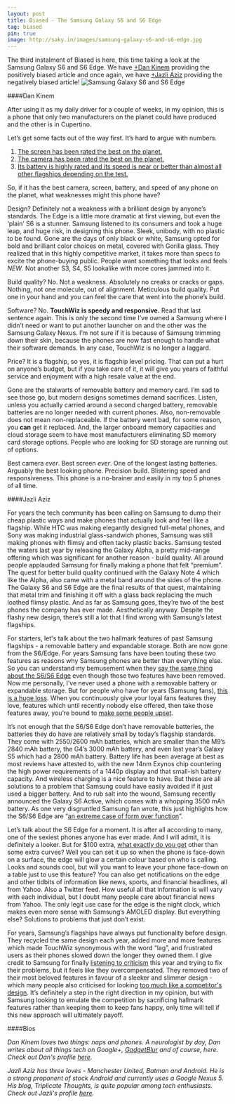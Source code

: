 ```yaml
---
layout: post
title: Biased - The Samsung Galaxy S6 and S6 Edge
tag: biased
pin: true
image: http://saky.in/images/samsung-galaxy-s6-and-s6-edge.jpg
---
```


The third instalment of Biased is here, this time taking a look at the Samsung Galaxy S6 and S6 Edge. We have <a href="https://plus.google.com/104057523459738590274" target="_blank">+Dan Kinem</a> providing the positively biased article and once again, we have <a href="http://google.com/+JazliAziz" target="_blank">+Jazli Aziz</a> providing the negatively biased article!
![Samsung Galaxy S6 and S6 Edge](http://saky.in/images/samsung-galaxy-s6-and-s6-edge.jpg "Taken from Forbes")

####Dan Kinem

After using it as my daily driver for a couple of weeks, in my opinion, this is a phone that only two manufacturers on the planet could have produced and the other is in Cupertino.

Let’s get some facts out of the way first. It’s hard to argue with numbers.

1. <a href="http://www.displaymate.com/Galaxy_S6_ShootOut_1.htm" target="_blank">The screen has been rated the best on the planet.</a>
2. <a href="http://www.dxomark.com/Mobiles/Samsung-Galaxy-S6-Edge-review-Top-ranking-Smartphone-has-the-Edge" target="_blank">The camera has been rated the best on the planet.</a>
3. <a href="http://www.phonearena.com/phones/Samsung-Galaxy-S6_id8997/benchmarks" target="_blank">Its battery is highly rated and its speed is near or better than almost all other flagships depending on the test.</a>

So, if it has the best camera, screen, battery, and speed of any phone on the planet, what weaknesses might this phone have?

Design? Definitely not a weakness with a brilliant design by anyone’s standards. The Edge is a little more dramatic at first viewing, but even the ‘plain’ S6 is a stunner. Samsung listened to its consumers and took a huge leap, and huge risk, in designing this phone. Sleek, unibody, with no plastic to be found. Gone are the days of only black or white, Samsung opted for bold and brilliant color choices on metal, covered with Gorilla glass. They realized that in this highly competitive market, it takes more than specs to excite the phone-buying public. People want something that looks and feels *NEW*. Not another S3, S4, S5 lookalike with more cores jammed into it.

Build quality? No. Not a weakness. Absolutely no creaks or cracks or gaps. Nothing, not one molecule, out of alignment. Meticulous build quality. Put one in your hand and you can feel the care that went into the phone’s build.

Software? No. **TouchWiz is speedy and responsive.**  Read that last sentence again. This is only the second time I’ve owned a Samsung where I didn’t need or want to put another launcher on and the other was the Samsung Galaxy Nexus. I’m not sure if it is because of Samsung trimming down their skin, because the phones are now fast enough to handle what their software demands. In any case, TouchWiz is no longer a laggard.

Price? It is a flagship, so yes, it is flagship level pricing. That can put a hurt on anyone’s budget, but if you take care of it, it will give you years of faithful service and enjoyment with a high resale value at the end.

Gone are the stalwarts of removable battery and memory card. I’m sad to see those go, but modern designs sometimes demand sacrifices. Listen, unless you actually carried around a second charged battery, removable batteries are no longer needed with current phones. Also, non-removable does not mean non-replaceable. If the battery went bad, for some reason, you **can** get it replaced. And, the larger onboard memory capacities and cloud storage seem to have most manufacturers eliminating SD memory card storage options. People who are looking for SD storage are running out of options.

Best camera *ever*.  Best screen *ever*. One of the longest lasting batteries. Arguably the best looking phone. Precision build. Blistering speed and responsiveness. This phone is a no-brainer and easily in my top 5 phones of all time.

####Jazli Aziz

For years the tech community has been calling on Samsung to dump their cheap plastic ways and make phones that actually look and feel like a flagship. While HTC was making elegantly designed full-metal phones, and Sony was making industrial glass-sandwich phones, Samsung was still making phones with flimsy and often tacky plastic backs. Samsung tested the waters last year by releasing the Galaxy Alpha, a pretty mid-range offering which was significant for another reason - build quality. All around people applauded Samsung for finally making a phone that felt “premium”. The quest for better build quality continued with the Galaxy Note 4 which like the Alpha, also came with a metal band around the sides of the phone. The Galaxy S6 and S6 Edge are the final results of that quest, maintaining that metal trim and finishing it off with a glass back replacing the much loathed flimsy plastic. And as far as Samsung goes, they’re two of the best phones the company has ever made. Aesthetically anyway. Despite the flashy new design, there’s still a lot that I find wrong with Samsung’s latest flagships.

For starters, let's talk about the two hallmark features of past Samsung flagships - a removable battery and expandable storage. Both are now gone from the S6/Edge. For years Samsung fans have been touting these two features as reasons why Samsung phones are better than everything else. So you can understand my bemusement when they <a href="https://plus.google.com/+JazliAziz/posts/YBQGMDKBeMp" target="_blank">say the same thing about the S6/S6 Edge</a> even though those two features have been removed. Now me personally, I’ve never used a phone with a removable battery or expandable storage. But for people who have for years (Samsung fans), <a href="http://www.cnet.com/news/the-samsung-galaxy-s6-just-killed-two-of-my-favorite-android-features/" target="_blank">this is a huge loss</a>. When you continuously give your loyal fans features they love, features which until recently nobody else offered, then take those features away, you’re bound to <a href="http://fortune.com/2015/03/02/samsung-galaxy-s6/" target="_blank">make some people upset</a>.

It’s not enough that the S6/S6 Edge don’t have removable batteries, the batteries they do have are relatively small by today’s flagship standards. They come with 2550/2600 mAh batteries, which are smaller than the M9’s 2840 mAh battery, the G4’s 3000 mAh battery, and even last year’s Galaxy S5 which had a 2800 mAh battery. Battery life has been average at best as most reviews have attested to, with the new 14nm Exynos chip countering the high power requirements of a 1440p display and that small-ish battery capacity. And wireless charging is a nice feature to have. But these are all solutions to a problem that Samsung could have easily avoided if it just used a bigger battery. And to rub salt into the wound, Samsung recently announced the Galaxy S6 Active, which comes with a whopping 3500 mAh battery. As one very disgruntled Samsung fan wrote, this just highlights how the S6/S6 Edge are “<a href="http://www.sammobile.com/2015/06/09/the-galaxy-s6-actives-3500-mah-battery-is-an-insult-for-consumers-of-the-regular-galaxy-s6/" target="_blank">an extreme case of form over function</a>”.

Let’s talk about the S6 Edge for a moment. It is after all according to many, one of the sexiest phones anyone has ever made. And I will admit, it is definitely a looker. But for $100 extra, <a href="http://www.androidcentral.com/galaxy-s6-edge-heres-what-crazy-curved-display-can-do" target="_blank">what exactly do you get</a> other than some extra curves? Well you can set it up so when the phone is face-down on a surface, the edge will glow a certain colour based on who is calling. Looks and sounds cool, but will you want to leave your phone face-down on a table just to use this feature? You can also get notifications on the edge and other tidbits of information like news, sports, and financial headlines, all from Yahoo. Also a Twitter feed. How useful all that information is will vary with each individual, but I doubt many people care about financial news from Yahoo. The only legit use case for the edge is the night clock, which makes even more sense with Samsung’s AMOLED display. But everything else? Solutions to problems that just don’t exist.

For years, Samsung’s flagships have always put functionality before design. They recycled the same design each year, added more and more features which made TouchWiz synonymous with the word “lag”, and frustrated users as their phones slowed down the longer they owned them. I give credit to Samsung for finally <a href="https://plus.google.com/+JazliAziz/posts/VAN1jwrtgqB" target="_blank">listening to criticism</a> this year and trying to fix their problems, but it feels like they overcompensated. They removed two of their most beloved features in favour of a sleeker and slimmer design - which many people also criticised for looking <a href="https://plus.google.com/+AlexanderMaxham/posts/NquWZEUwqog" target="_blank">too much like a competitor's design</a>. It’s definitely a step in the right direction in my opinion, but with Samsung looking to emulate the competition by sacrificing hallmark features rather than keeping them to keep fans happy, only time will tell if this new approach will ultimately payoff.

####Bios

*Dan Kinem loves two things: naps and phones. A neurologist by day, Dan writes about all things tech on Google+, <a href="https://www.gadgetblur.com/" target="_blank">GadgetBlur</a> and of course, here. Check out Dan's profile <a href="https://plus.google.com/104057523459738590274" target="_blank">here</a>.*

*Jazli Aziz has three loves - Manchester United, Batman and Android. He is a strong proponent of stock Android and currently uses a Google Nexus 5. His blog, Triplicate Thoughts, is quite popular among tech enthusiasts. Check out Jazli's profile <a href="http://google.com/+JazliAziz" target="_blank">here</a>.*
